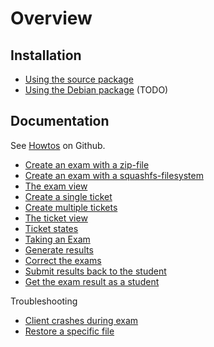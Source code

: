 # Overview

## Installation

* [Using the source package](manual-install.md)
* [Using the Debian package](deb-install.md) (TODO)

## Documentation

See [Howtos](https://github.com/imedias/glados/tree/master/howtos) on Github.

* [Create an exam with a zip-file](create-zip-exam-file.md)
* [Create an exam with a squashfs-filesystem](create-squashfs-exam-file.md)
* [The exam view](exam-view.md)
* [Create a single ticket](create-single-ticket.md)
* [Create multiple tickets](create-multiple-tickets.md)
* [The ticket view ](ticket-view.md)
* [Ticket states](ticket-states.md)
* [Taking an Exam](take-exam.md)
* [Generate results](generate-results.md)
* [Correct the exams](correct-exams.md)
* [Submit results back to the student](submit-results.md)
* [Get the exam result as a student](get-exam-result.md)

Troubleshooting

* [Client crashes during exam](client-crash.md)
* [Restore a specific file](restore-specific-file.md)

